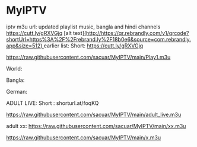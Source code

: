 # MyIPTV
 
iptv m3u url:
updated playlist music, bangla and hindi channels
https://cutt.ly/gRXVGjq
[alt text][(http://https://qr.rebrandly.com/v1/qrcode?shortUrl=https%3A%2F%2Frebrand.ly%2F18b0e6&source=com.rebrandly.app&size=512)
](https://github.com/sacuar/MyIPTV/blob/main/photo/rebrand.ly.18b0e6.png)
earlier list: Short:   https://cutt.ly/gRXVGjq

https://raw.githubusercontent.com/sacuar/MyIPTV/main/Play1.m3u

World:

Bangla:

German:

ADULT LIVE: Short :    shorturl.at/foqKQ

https://raw.githubusercontent.com/sacuar/MyIPTV/main/adult_live.m3u

adult xx:
https://raw.githubusercontent.com/sacuar/MyIPTV/main/xx.m3u

https://raw.githubusercontent.com/sacuar/MyIPTV/main/x.m3u

